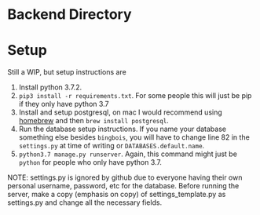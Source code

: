 # Backend Directory

# Setup

Still a WIP, but setup instructions are

1. Install python 3.7.2.
2. `pip3 install -r requirements.txt`. For some people this will just be pip if they only have python 3.7
3. Install and setup postgresql, on mac I would recommend using [homebrew](https://brew.sh) and then `brew install postgresql`.
4. Run the database setup instructions. If you name your database something else besides `bingbois`, you will have to change line 82 in the `settings.py` at time of writing or `DATABASES.default.name`.
5. `python3.7 manage.py runserver`. Again, this command might just be `python` for people who only have python 3.7.

NOTE: settings.py is ignored by github due to everyone having their own personal username, password, etc for the database.
Before running the server, make a copy (emphasis on copy) of settings_template.py as settings.py and change all the necessary fields.
